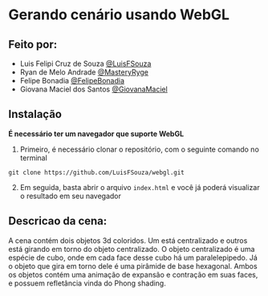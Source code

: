 # Gerando cenário usando WebGL

## Feito por:
- Luis Felipi Cruz de Souza [@LuisFSouza](https://github.com/LuisFSouza)
- Ryan de Melo Andrade [@MasteryRyge](https://github.com/MasteryRyge)
- Felipe Bonadia [@FelipeBonadia](https://github.com/FelipeBonadia)
- Giovana Maciel dos Santos [@GiovanaMaciel](https://github.com/GiovanaMaciel)

## Instalação

**É necessário ter um navegador que suporte WebGL**

1. Primeiro, é necessário clonar o repositório, com o seguinte comando no terminal
```
git clone https://github.com/LuisFSouza/webgl.git
```

2. Em seguida, basta abrir o arquivo ```index.html``` e você já poderá visualizar o resultado em seu navegador

## Descricao da cena:
A cena contém dois objetos 3d coloridos. Um está centralizado e outros está girando em torno do objeto centralizado.
O objeto centralizado é uma espécie de cubo, onde em cada face desse cubo há um paralelepipedo. Já o objeto
que gira em torno dele é uma pirâmide de base hexagonal. 
Ambos os objetos contém uma animação de expansão e contração em suas faces, e possuem refletância vinda do Phong shading.

